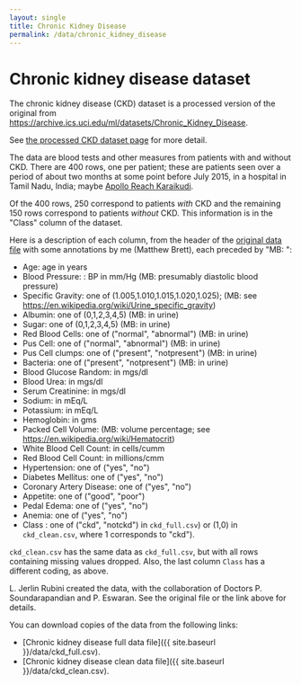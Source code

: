 ```yaml
---
layout: single
title: Chronic Kidney Disease
permalink: /data/chronic_kidney_disease
---
```


# Chronic kidney disease dataset

The chronic kidney disease (CKD) dataset is a processed version of the original
from <https://archive.ics.uci.edu/ml/datasets/Chronic_Kidney_Disease>.

See [the processed CKD dataset
page](https://github.com/matthew-brett/datasets/tree/1ac6d8c/ckd) for more
detail.

The data are blood tests and other measures from patients with and without CKD.
There are 400 rows, one per patient; these are patients seen over a period of
about two months at some point before July 2015, in a hospital in Tamil Nadu,
India; maybe [Apollo Reach
Karaikudi](https://www.purplehealth.com/10765-DrSoundarapandianPS).

Of the 400 rows, 250 correspond to patients *with* CKD and the remaining 150
rows correspond to patients *without* CKD.  This information is in the "Class"
column of the dataset.

Here is a description of each column, from the header of the [original data
file](https://github.com/matthew-brett/datasets/blob/1ac6d8c/ckd/chronic_kidney_disease_full.arff)
with some annotations by me (Matthew Brett), each preceded by "MB: ":

*   Age: age in years
*   Blood Pressure: : BP in mm/Hg (MB: presumably diastolic blood pressure)
*   Specific Gravity: one of (1.005,1.010,1.015,1.020,1.025); (MB: see
    <https://en.wikipedia.org/wiki/Urine_specific_gravity>)
*   Albumin: one of (0,1,2,3,4,5) (MB: in urine)
*   Sugar: one of (0,1,2,3,4,5) (MB: in urine)
*   Red Blood Cells: one of ("normal", "abnormal") (MB: in urine)
*   Pus Cell: one of ("normal", "abnormal") (MB: in urine)
*   Pus Cell clumps: one of ("present", "notpresent") (MB: in urine)
*   Bacteria: one of ("present", "notpresent") (MB: in urine)
*   Blood Glucose Random: in mgs/dl
*   Blood Urea: in mgs/dl
*   Serum Creatinine: in mgs/dl
*   Sodium: in mEq/L
*   Potassium: in mEq/L
*   Hemoglobin: in gms
*   Packed Cell Volume: (MB: volume percentage; see
    <https://en.wikipedia.org/wiki/Hematocrit>)
*   White Blood Cell Count: in cells/cumm
*   Red Blood Cell Count: in millions/cmm
*   Hypertension: one of ("yes", "no")
*   Diabetes Mellitus: one of ("yes", "no")
*   Coronary Artery Disease: one of ("yes", "no")
*   Appetite: one of ("good", "poor")
*   Pedal Edema: one of ("yes", "no")
*   Anemia: one of ("yes", "no")
*   Class : one of ("ckd", "notckd") in `ckd_full.csv`) or (1,0) in
    `ckd_clean.csv`, where 1 corresponds to "ckd").

`ckd_clean.csv` has the same data as `ckd_full.csv`, but with all rows
containing missing values dropped.  Also, the last column `Class` has a different coding, as above.

L. Jerlin Rubini created the data, with the collaboration of Doctors P.
Soundarapandian and P. Eswaran. See the original file or the link above for
details.

You can download copies of the data from the following links:

* [Chronic kidney disease full data file]({{ site.baseurl
  }}/data/ckd_full.csv).
* [Chronic kidney disease clean data file]({{ site.baseurl
  }}/data/ckd_clean.csv).
